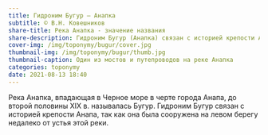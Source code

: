 ```yaml
---
title: Гидроним Бугур — Анапка
subtitle: © В.Н. Ковешников
share-title: Река Анапка - значение названия
share-description: Гидроним Бугур (Анапка) связан с историей крепости Анапа
cover-img: /img/toponymy/bugur/cover.jpg
thumbnail-img: /img/toponymy/bugur/thumb.jpg
thumbnail-caption: Один из мостов и путепроводов на реке Анапка
categories: toponymy
date: 2021-08-13 18:40
---
```

Река Анапка, впадающая в Черное море в черте города Анапа, до второй половины ХIХ в. называлась Бугур. Гидроним Бугур связан с историей крепости Анапа, так как она была сооружена на левом берегу недалеко от устья этой реки.